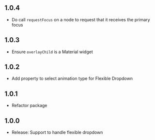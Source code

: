 ## 1.0.4

* Do call `requestFocus` on a node to request that it receives the primary focus

## 1.0.3

* Ensure `overlayChild` is a Material widget

## 1.0.2

* Add property to select animation type for Flexible Dropdown

## 1.0.1

* Refactor package

## 1.0.0

* Release: Support to handle flexible dropdown
